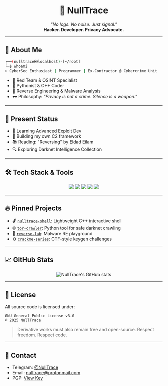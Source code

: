 <h1 align="center">👾 NullTrace</h1>
<p align="center">
  <i>"No logs. No noise. Just signal."</i><br>
  <b>Hacker. Developer. Privacy Advocate.</b>
</p>

---

## 🧠 About Me

```bash
┌──(nulltrace㉿localhost)-[~/root]
└─$ whoami
> CyberSec Enthusiast | Programmer | Ex-Contractor @ Cybercrime Unit
```

- 🔐 Red Team & OSINT Specialist
- 🐍 Pythonist & C++ Coder
- 🧠 Reverse Engineering & Malware Analysis
- 🕶 Philosophy: _"Privacy is not a crime. Silence is a weapon."_

---

## 📌 Present Status
- 🔭 Learning Advanced Exploit Dev
- 🔬 Building my own C2 framework
- 📚 Reading: "Reversing" by Eldad Eilam
- 🔍 Exploring Darknet Intelligence Collection

---

## 🛠 Tech Stack & Tools

<p align="center">
  <img src="https://img.shields.io/badge/OS-Linux-blue?logo=linux">
  <img src="https://img.shields.io/badge/Shell-Bash-informational?logo=gnu-bash">
  <img src="https://img.shields.io/badge/Editor-Neovim-57a143?logo=neovim">
  <img src="https://img.shields.io/badge/Tools-nmap%2C%20Ghidra%2C%20Burp-red">
  <img src="https://img.shields.io/badge/IDE-VSCode-blue?logo=visualstudiocode">
</p>

---

## 🔥 Pinned Projects

- 🔓 [`nulltrace-shell`](https://github.com/NullTrace/nulltrace-shell): Lightweight C++ interactive shell  
- 🌐 [`tor-crawler`](https://github.com/NullTrace/tor-crawler): Python tool for safe darknet crawling  
- 🧠 [`reverse-lab`](https://github.com/NullTrace/reverse-lab): Malware RE playground  
- ⚙️ [`crackme-series`](https://github.com/NullTrace/crackme-series): CTF-style keygen challenges

---

## 📈 GitHub Stats

<p align="center">
  <img src="https://github-readme-stats.vercel.app/api?username=NullTrace&show_icons=true&theme=radical" alt="NullTrace's GitHub stats">
</p>

---

## 🔐 License

All source code is licensed under:

```text
GNU General Public License v3.0
© 2025 NullTrace
```

> Derivative works must also remain free and open-source. Respect freedom. Respect code.

---

## 📡 Contact

- Telegram: [@NullTrace](https://t.me/NullTrace)
- Email: nulltrace@protonmail.com
- PGP: [View Key](https://yourpgplink.dev)
